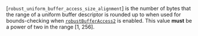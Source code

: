 [`robust_uniform_buffer_access_size_alignment`] is the number of bytes that
the range of a uniform buffer descriptor is rounded up to when used for
bounds-checking when
[`robustBufferAccess2`](https://www.khronos.org/registry/vulkan/specs/1.3-extensions/html/vkspec.html#features-robustBufferAccess2) is enabled.
This value  **must**  be a power of two in the range [1, 256].